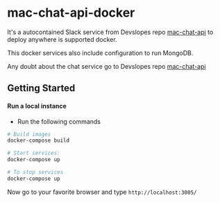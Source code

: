 # mac-chat-api-docker
It's a autocontained Slack service from Devslopes repo [mac-chat-api](https://github.com/devslopes/mac-chat-api) to deploy anywhere is supported docker.

This docker services also include configuration to run MongoDB.

Any doubt about the chat service go to Devslopes repo [mac-chat-api](https://github.com/devslopes/mac-chat-api)

Getting Started
---------------
#### Run a local instance
* Run the following commands

```sh
# Build images
docker-compose build

# Start services:
docker-compose up

# To stop services
docker-compose up

```

Now go to your favorite browser and type `http://localhost:3005/`